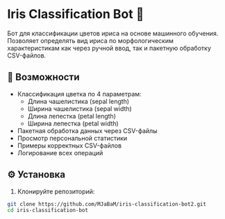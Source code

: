 # Iris Classification Bot 🌸

Бот для классификации цветов ириса на основе машинного обучения. Позволяет определять вид ириса по морфологическим характеристикам как через ручной ввод, так и пакетную обработку CSV-файлов.

## 📌 Возможности

- Классификация цветка по 4 параметрам:
  - Длина чашелистика (sepal length)
  - Ширина чашелистика (sepal width)
  - Длина лепестка (petal length)
  - Ширина лепестка (petal width)
- Пакетная обработка данных через CSV-файлы
- Просмотр персональной статистики
- Примеры корректных CSV-файлов
- Логирование всех операций

## ⚙️ Установка

1. Клонируйте репозиторий:
```bash
git clone https://github.com/MJaBaM/iris-classification-bot2.git
cd iris-classification-bot